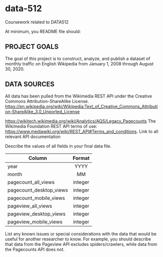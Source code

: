 # data-512
Coursework related to DATA512


At minimum, you README file should:

## PROJECT GOALS
The goal of this project is to construct, analyze, and publish a dataset of monthly traffic on English Wikipedia from January 1, 2008 through August 30, 2020.

## DATA SOURCES
All data has been pulled from the Wikimedia REST API under the  Creative Commons Attribution-ShareAlike License.
https://en.wikipedia.org/wiki/Wikipedia:Text_of_Creative_Commons_Attribution-ShareAlike_3.0_Unported_License

https://wikitech.wikimedia.org/wiki/Analytics/AQS/Legacy_Pagecounts
The Wikimedia Foundation REST API terms of use: https://www.mediawiki.org/wiki/REST_API#Terms_and_conditions.
Link to all relevant API documentation

Describe the values of all fields in your final data file.

| Column                  |    Format     |
|-------------------------|:-------------:|
| year                    |  YYYY         | 
| month                   |  MM           | 
| pagecount_all_views     | integer       | 
| pagecount_desktop_views | integer       | 
| pagecount_mobile_views  | integer       | 
| pageview_all_views      | integer       | 
| pageview_desktop_views  | integer       | 
| pageview_mobile_views   | integer       | 


List any known issues or special considerations with the data that would be useful for another researcher to know. For 
example, you should describe that data from the Pageview API excludes spiders/crawlers, while data from the Pagecounts API does not.

